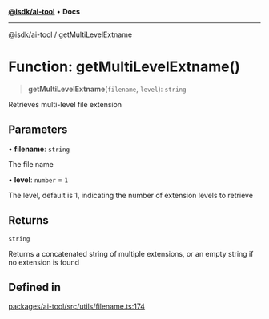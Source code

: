 [**@isdk/ai-tool**](../README.md) • **Docs**

***

[@isdk/ai-tool](../globals.md) / getMultiLevelExtname

# Function: getMultiLevelExtname()

> **getMultiLevelExtname**(`filename`, `level`): `string`

Retrieves multi-level file extension

## Parameters

• **filename**: `string`

The file name

• **level**: `number` = `1`

The level, default is 1, indicating the number of extension levels to retrieve

## Returns

`string`

Returns a concatenated string of multiple extensions, or an empty string if no extension is found

## Defined in

[packages/ai-tool/src/utils/filename.ts:174](https://github.com/isdk/ai-tool.js/blob/37ada542a786fbbc770f2d61beb564f6e603941d/src/utils/filename.ts#L174)
